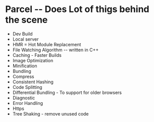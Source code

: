 # Parcel -- Does Lot of thigs behind the scene

- Dev Build
- Local server
- HMR = Hot Module Replacement
- File Watching Algorithm -- written in C++
- Caching - Faster Builds
- Image Optimization
- Minification
- Bundling
- Compress
- Consistent Hashing
- Code Splitting
- Differential Bundling - To support for older browsers
- Diagnostic
- Error Handling
- Https
- Tree Shaking - remove unused code
